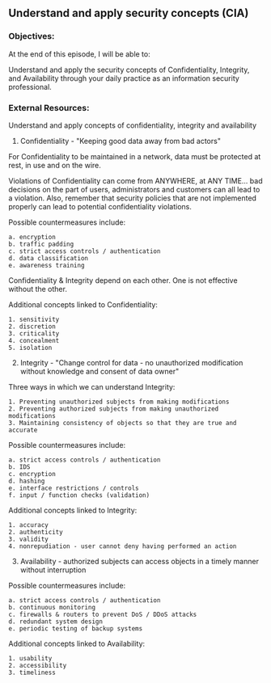 ## Understand and apply security concepts (CIA)


### Objectives:

At the end of this episode, I will be able to:

Understand and apply the security concepts of Confidentiality, Integrity, and
Availability through your daily practice as an information security professional.


### External Resources:

Understand and apply concepts of confidentiality, integrity and availability

1. Confidentiality - "Keeping good data away from bad actors"

For Confidentiality to be maintained in a network, data must be protected at
rest, in use and on the wire.

Violations of Confidentiality can come from ANYWHERE, at ANY TIME... bad
decisions on the part of users, administrators and customers can all lead to a
violation. Also, remember that security policies that are not implemented
properly can lead to potential confidentiality violations.

Possible countermeasures include:

	a. encryption
	b. traffic padding
	c. strict access controls / authentication
	d. data classification
	e. awareness training


Confidentiality & Integrity depend on each other. One is not effective without
the other.

Additional concepts linked to Confidentiality:

	1. sensitivity
	2. discretion
	3. criticality
	4. concealment
	5. isolation


2. Integrity - "Change control for data - no unauthorized modification without
knowledge and consent of data owner"

Three ways in which we can understand Integrity:

	1. Preventing unauthorized subjects from making modifications
	2. Preventing authorized subjects from making unauthorized modifications
	3. Maintaining consistency of objects so that they are true and accurate

Possible countermeasures include:

	a. strict access controls / authentication
	b. IDS
	c. encryption
	d. hashing
	e. interface restrictions / controls
	f. input / function checks (validation)


Additional concepts linked to Integrity:

	1. accuracy
	2. authenticity
	3. validity
	4. nonrepudiation - user cannot deny having performed an action


3. Availability - authorized subjects can access objects in a timely manner
without interruption


Possible countermeasures include:

	a. strict access controls / authentication
	b. continuous monitoring
	c. firewalls & routers to prevent DoS / DDoS attacks
	d. redundant system design
	e. periodic testing of backup systems


Additional concepts linked to Availability:

	1. usability
	2. accessibility
	3. timeliness
